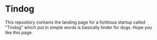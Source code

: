 # Tindog
This repository contains the landing page for a fictitious startup called "Tindog" which put in simple words is basically tinder for dogs. Hope you like this page.
